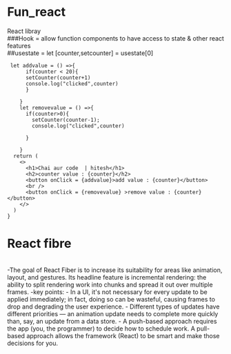 # Fun_react
React libray
<br/>
###Hook = allow function components to have access to state & other react features
<br/>
##usestate = let [counter,setcounter] = usestate[0]
```react
 let addvalue = () =>{
      if(counter < 20){
      setCounter(counter+1)
      console.log("clicked",counter)
      }
      
    }
    let removevalue = () =>{
      if(counter>0){
        setCounter(counter-1);
        console.log("clicked",counter)
        
      }
      
    }
  return (
    <>
      <h1>Chai aur code  | hitesh</h1>
      <h2>counter value : {counter}</h2>
      <button onClick = {addvalue}>add value : {counter}</button>
      <br />
      <button onClick = {removevalue} >remove value : {counter}</button>
    </>
  )
}

```


# React fibre
<br>
   -The goal of React Fiber is to increase its suitability for areas like animation, layout, and gestures. Its headline feature is incremental rendering: the ability to split rendering work into chunks and spread it out over multiple frames.
   -key points:
         - In a UI, it's not necessary for every update to be applied immediately; in fact, doing so can be wasteful, causing frames to drop and degrading the user experience.
         - Different types of updates have different priorities — an animation update needs to complete more quickly than, say, an update from a data store.
         -  A push-based approach requires the app (you, the programmer) to decide how to schedule work. A pull-based approach allows the framework (React) to be smart and make those decisions for you.
